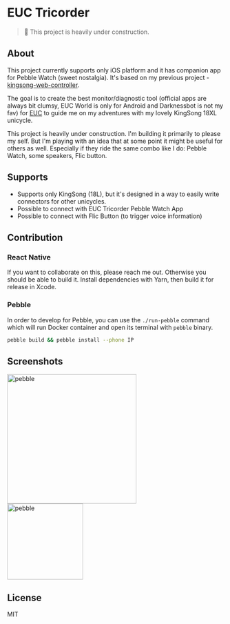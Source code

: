 # EUC Tricorder

> 🚧 This project is heavily under construction.

## About

This project currently supports only iOS platform and it has companion app for Pebble Watch (sweet nostalgia). It's based on my previous project - [kingsong-web-controller](https://github.com/jukben/kingsong-web-controller).

The goal is to create the best monitor/diagnostic tool (official apps are always bit clumsy, EUC World is only for Android and Darknessbot is not my fav) for [EUC](https://en.wikipedia.org/wiki/Electric_unicycle) to guide me on my adventures with my lovely KingSong 18XL unicycle.

This project is heavily under construction. I'm building it primarily to please my self. But I'm playing with an idea that at some point it might be useful for others as well. Especially if they ride the same combo like I do: Pebble Watch, some speakers, Flic button.

## Supports

- Supports only KingSong (18L), but it's designed in a way to easily write connectors for other unicycles.
- Possible to connect with EUC Tricorder Pebble Watch App
- Possible to connect with Flic Button (to trigger voice information)

## Contribution

### React Native

If you want to collaborate on this, please reach me out. Otherwise you should be able to build it. Install dependencies with Yarn, then build it for release in Xcode.

### Pebble

In order to develop for Pebble, you can use the `./run-pebble` command which will run Docker container and open its terminal with `pebble` binary.

```bash
pebble build && pebble install --phone IP
```

## Screenshots

<img width="300" alt="pebble" src="https://user-images.githubusercontent.com/8135252/74612118-bcf24580-5102-11ea-8567-5674a8cacdfd.PNG">
<br>
<img width="176" alt="pebble" src="https://user-images.githubusercontent.com/8135252/74612108-a1873a80-5102-11ea-9a78-ae5f6425c146.png">

## License

MIT

